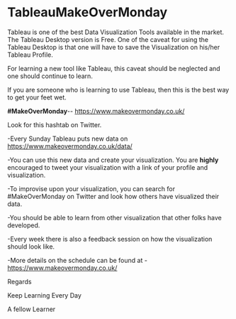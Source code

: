 # TableauMakeOverMonday

Tableau is one of the best Data Visualization Tools available in the market.
The Tableau Desktop version is Free.
One of the caveat for using the Tableau Desktop is that one will have to save the Visualization on his/her Tableau Profile.

For learning a new tool like Tableau, this caveat should be neglected and one should continue to learn.

If you are someone who is learning to use Tableau, then this is the best way to get your feet wet.

**#MakeOverMonday**-- https://www.makeovermonday.co.uk/

Look for this hashtab on Twitter.

-Every Sunday Tableau puts new data on https://www.makeovermonday.co.uk/data/

-You can use this new data and create your visualization. You are **highly** encouraged to tweet your visualization with a link of your profile and visualization.

-To improvise upon your visualization, you can search for #MakeOverMonday on Twitter and look how others have visualized their data.

-You should be able to learn from other visualization that other folks have developed.

-Every week there is also a feedback session on how the visualization should look like.

-More details on the schedule can be found at - https://www.makeovermonday.co.uk/






Regards


Keep Learning Every Day

A fellow Learner
